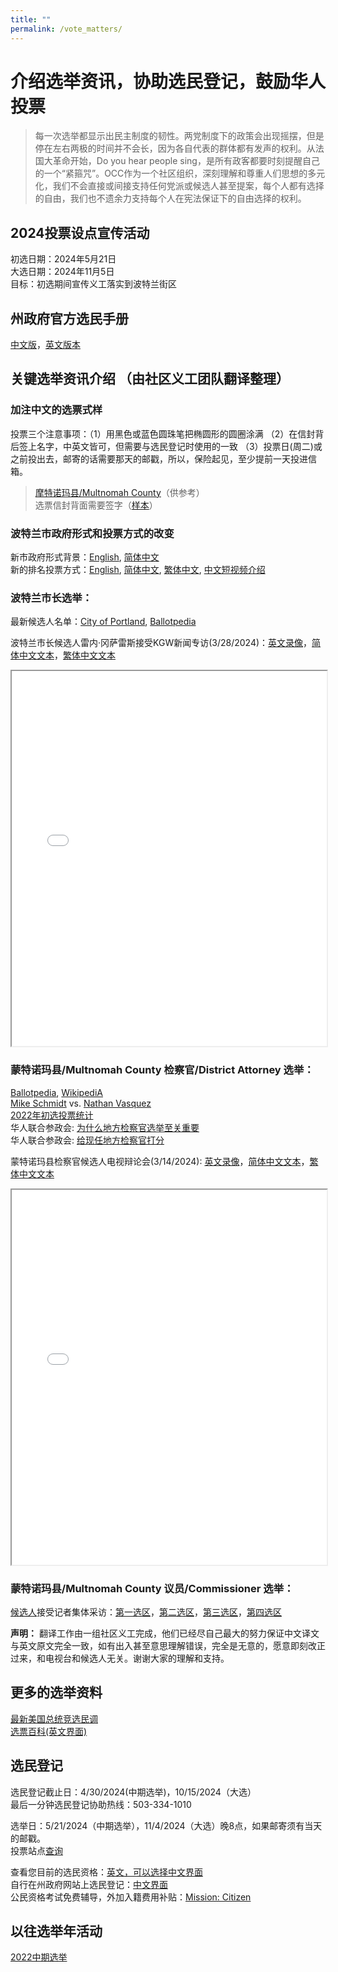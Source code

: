 ```yaml
---
title: ""
permalink: /vote_matters/
---
```


# 介绍选举资讯，协助选民登记，鼓励华人投票

> 每一次选举都显示出民主制度的韧性。两党制度下的政策会出现摇摆，但是停在左右两极的时间并不会长，因为各自代表的群体都有发声的权利。从法国大革命开始，Do you hear people sing，是所有政客都要时刻提醒自己的一个“紧箍咒”。OCC作为一个社区组织，深刻理解和尊重人们思想的多元化，我们不会直接或间接支持任何党派或候选人甚至提案，每个人都有选择的自由，我们也不遗余力支持每个人在宪法保证下的自由选择的权利。

## 2024投票设点宣传活动

初选日期：2024年5月21日  
大选日期：2024年11月5日  
目标：初选期间宣传义工落实到波特兰街区  

## 州政府官方选民手册

[中文版](https://sos.oregon.gov/elections/Pages/Voters-Pamphlet-Chinese.aspx)，[英文版本](https://oregonvotes.gov/voters-guide/english/votersguide.html)

## 关键选举资讯介绍 （由社区义工团队翻译整理）

### 加注中文的选票式样
投票三个注意事项：（1）用黑色或蓝色圆珠笔把椭圆形的圆圈涂满 （2）在信封背后签上名字，中英文皆可，但需要与选民登记时使用的一致 （3）投票日(周二)或之前投出去，邮寄的话需要那天的邮戳，所以，保险起见，至少提前一天投进信箱。

> [摩特诺玛县/Multnomah County](/assets/pdf/mult_ballot_chinese.pdf)（供参考）  
> 选票信封背面需要签字（[样本](/assets/pdf/ballot_signature.png)）  

### 波特兰市政府形式和投票方式的改变

新市政府形式背景：[English](https://www.portland.gov/transition), [简体中文](/assets/pdf/new_portland_governance.pdf)  
新的排名投票方式：[English](https://www.portland.gov/vote), [简体中文](https://www.portland.gov/zh-hans/vote/ranked-choice-voting), [繁体中文](/assets/pdf/ranked-choice-voting-fanti.pdf), [中文短视频介绍](https://youtu.be/QlcheutMwn4)  

### 波特兰市长选举：

最新候选人名单：[City of Portland](https://www.portland.gov/smalldonorelections/all-about-2024-election), [Ballotpedia](https://ballotpedia.org/Mayoral_election_in_Portland,_Oregon_(2024))

波特兰市长候选人雷内·冈萨雷斯接受KGW新闻专访(3/28/2024)：[英文录像](https://youtu.be/qXlcWOD-Grw)，[简体中文文本](/assets/pdf/rene_on_kgw_simplified.pdf)，[繁体中文文本](/assets/pdf/rene_on_kgw_traditional.pdf)

<iframe src="{{ site.url }}/assets/pdf/rene_on_kgw_simplified.pdf" style="width: 100%; height: 600px"></iframe>

### 蒙特诺玛县/Multnomah County 检察官/District Attorney 选举：

[Ballotpedia](https://ballotpedia.org/Municipal_elections_in_Multnomah_County,_Oregon_(2024)), [WikipediA](https://en.wikipedia.org/wiki/2024_Multnomah_County_District_Attorney_election)  
[Mike Schmidt](https://www.mikeschmidtforda.com/) vs. [Nathan Vasquez](https://www.voteforvasquez.com/)  
[2022年初选投票统计](https://ballotpedia.org/Mike_Schmidt_(Oregon))  
华人联合参政会: [为什么地方检察官选举至关重要](https://www.cauoregon.org/learn#h.5qo3082tnei5)  
华人联合参政会: [给现任地方检察官打分](https://www.cauoregon.org/learn/evaluate-the-performance-of-district-attorney)  

蒙特诺玛县检察官候选人电视辩论会(3/14/2024): [英文录像](https://youtu.be/wehZ548c-OY)，[简体中文文本](/assets/pdf/da_debate_simplified.pdf)，[繁体中文文本](/assets/pdf/da_debate_traditional.pdf)

<iframe src="{{ site.url }}/assets/pdf/da_debate_simplified.pdf" style="width: 100%; height: 600px"></iframe>
<br>

### 蒙特诺玛县/Multnomah County 议员/Commissioner 选举：

[候选人](https://www.multco.us/elections/candidate-filings-metro-and-multnomah-county-may-2024-primary)接受记者集体采访：[第一选区](https://youtu.be/HoVUPNSx-5M)，[第二选区](https://youtu.be/ZHPSiV54kpE)，[第三选区](https://youtu.be/dVIRpNXnDfI)，[第四选区](https://youtu.be/sgTUjgUE2LY)  

**声明：** 翻译工作由一组社区义工完成，他们已经尽自己最大的努力保证中文译文与英文原文完全一致，如有出入甚至意思理解错误，完全是无意的，愿意即刻改正过来，和电视台和候选人无关。谢谢大家的理解和支持。

## 更多的选举资料

[最新美国总统竞选民调](https://projects.fivethirtyeight.com/polls/president-general/2024/national/)  
[选票百科(英文界面)](https://ballotpedia.org/)  

## 选民登记

选民登记截止日：4/30/2024(中期选举)，10/15/2024（大选）  
最后一分钟选民登记协助热线：503-334-1010  

选举日：5/21/2024（中期选举），11/4/2024（大选）晚8点，如果邮寄须有当天的邮戳。  
投票站点[查询](https://sos.oregon.gov/voting/Pages/drop-box-locator.aspx)  

查看您目前的选民资格：[英文，可以选择中文界面](https://secure.sos.state.or.us/orestar/vr/showVoterSearch.do)  
自行在州政府网站上选民登记：[中文界面](https://sos.oregon.gov/voting/Pages/registration.aspx?lang=zh)  
公民资格考试免费辅导，外加入籍费用补贴：[Mission: Citizen](https://missioncitizen.org/)    

## 以往选举年活动

[2022中期选举](https://pdxchinese.org/vote_matters_2022/)
